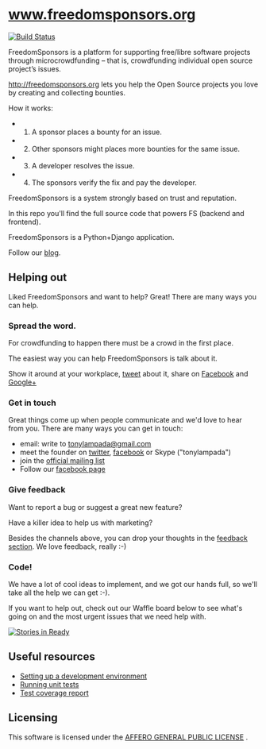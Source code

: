 www.freedomsponsors.org 
=======================

[![Build Status](http://jenkins.freedomsponsors.org/buildStatus/icon?job=FreedomSponsors)](http://jenkins.freedomsponsors.org/job/FreedomSponsors/)


FreedomSponsors is a platform for supporting free/libre software projects through microcrowdfunding – that is, crowdfunding individual open source project’s issues.

http://freedomsponsors.org lets you help the Open Source projects you love by creating and collecting bounties.

How it works:

* 1) A sponsor places a bounty for an issue.
* 2) Other sponsors might places more bounties for the same issue.
* 3) A developer resolves the issue.
* 4) The sponsors verify the fix and pay the developer.

FreedomSponsors is a system strongly based on trust and reputation.

In this repo you'll find the full source code that powers FS (backend and frontend).

FreedomSponsors is a Python+Django application.

Follow our [blog](http://blog.freedomsponsors.org/).

## Helping out

Liked FreedomSponsors and want to help? Great! There are many ways you can help.

### Spread the word.

For crowdfunding to happen there must be a crowd in the first place.

The easiest way you can help FreedomSponsors is talk about it. 

Show it around at your workplace, [tweet](https://twitter.com/intent/tweet?url=http://www.freedomsponsors.org&text=Check%20this%20out!%20%23FreedomSponsors%20-%20crowdfunding%20Free%20Software,%20one%20issue%20at%20a%20time.) about it, share on [Facebook](https://www.facebook.com/sharer/sharer.php?u=http%3A%2F%2Fwww.freedomsponsors.org) and [Google+](https://plus.google.com/share?url=http%3A%2F%2Fwww.freedomsponsors.org)

### Get in touch

Great things come up when people communicate and we'd love to hear from you. 
There are many ways you can get in touch:
- email: write to tonylampada@gmail.com
- meet the founder on [twitter](twitter.com/tonylampada), [facebook](https://www.facebook.com/tonylampada) or Skype ("tonylampada")
- join the [official mailing list](https://groups.google.com/forum/?hl=en#!forum/freedomsponsors)
- Follow our [facebook page](https://www.facebook.com/freedomsponsors)

### Give feedback

Want to report a bug or suggest a great new feature?

Have a killer idea to help us with marketing?

Besides the channels above, you can drop your thoughts in the [feedback section](http://www.freedomsponsors.org/core/feedback).
We love feedback, really :-)

### Code!

We have a lot of cool ideas to implement, and we got our hands full, so we'll take all the help we can get :-).

If you want to help out, check out our Waffle board below to see what's going on and the most urgent issues that we need help with. 

[![Stories in Ready](https://badge.waffle.io/freedomsponsors/www.freedomsponsors.org.png)](http://waffle.io/freedomsponsors/www.freedomsponsors.org)

## Useful resources

* [Setting up a development environment](http://github.com/freedomsponsors/www.freedomsponsors.org/blob/master/doc/setup.md)
* [Running unit tests](http://github.com/freedomsponsors/www.freedomsponsors.org/blob/master/doc/testing.md)
* [Test coverage report](http://freedomsponsors.github.com/www.freedomsponsors.org/coverage_html_report/)

## Licensing

This software is licensed under the [AFFERO GENERAL PUBLIC LICENSE](http://www.gnu.org/licenses/agpl-3.0.html)
. 
